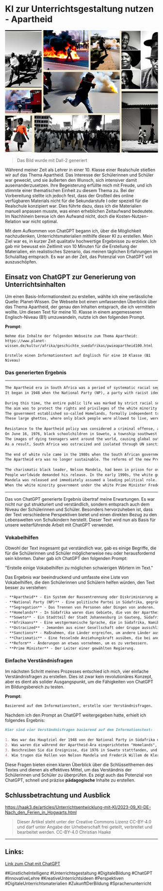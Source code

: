 # KI zur Unterrichtsgestaltung nutzen - Apartheid

![Apartheid](/articles/Unterrichtsentwicklung-mit-KI/AI%20Beispiele%20Apartheid.png)
> Das Bild wurde mit Dall-2 generiert

Während meiner Zeit als Lehrer in einer 10. Klasse einer Realschule stießen wir auf das Thema Apartheid. Das Interesse der Schülerinnen und Schüler war geweckt, und sie äußerten den Wunsch, sich intensiver damit auseinanderzusetzen. Ihre Begeisterung erfüllte mich mit Freude, und ich stimmte einer thematischen Einheit zu diesem Thema zu. Bei der Vorbereitung stellte ich jedoch fest, dass der Großteil des online verfügbaren Materials nicht für die Sekundarstufe I oder speziell für die Realschule konzipiert war. Dies führte dazu, dass ich die Materialien manuell anpassen musste, was einen erheblichen Zeitaufwand bedeutete. Im Nachhinein bereue ich den Aufwand nicht, doch die Kosten-Nutzen-Relation war nicht optimal.

Mit dem Aufkommen von ChatGPT begann ich, über die Möglichkeit nachzudenken, Unterrichtsmaterialien mithilfe dieser KI zu erstellen. Mein Ziel war es, in kurzer Zeit qualitativ hochwertige Ergebnisse zu erzielen. Ich gab mir bewusst ein Zeitlimit von 10 Minuten für die Erstellung der Materialien, ein realistisches Szenario, das meinen täglichen Erfahrungen im Schulalltag entsprach. Es war an der Zeit, das Potenzial von ChatGPT voll auszuschöpfen.

## Einsatz von ChatGPT zur Generierung von Unterrichtsinhalten

Um einen Basis-Informationstext zu erstellen, wählte ich eine verlässliche Quelle: Planet-Wissen. Die Webseite bot einen umfassenden Überblick über das Thema Apartheid, der genau den Inhalten entsprach, die ich vermitteln wollte. Um diesen Text für meine 10. Klasse in einem angemessenen Englisch-Niveau (B1) umzuwandeln, nutzte ich den folgenden Prompt.

**Prompt:**
```
Nehme die Inhalte der folgenden Webseite zum Thema Apartheid:
https://www.planet-wissen.de/kultur/afrika/geschichte_suedafrikas/pwieapartheid100.html

Erstelle einen Informationstext auf Englisch für eine 10 Klasse (B1 Niveau)
```


### Das generierten Ergebnis


---
```markdown
The Apartheid era in South Africa was a period of systematic racial segregation and discrimination. 
It began in 1948 when the National Party (NP), a party with racist ideologies, won the elections and transformed South Africa into a state of racial injustice.

During this time, the entire public life was marked by strict racial segregation, enforced with heavy police violence. 
The aim was to protect the rights and privileges of the white minority while also having cheap black labor available. 
The government established so-called Homelands, formally independent tribal areas for black people, to perfect racial segregation. 
These large ghettos, where only black people were allowed to live, were an attempt by the South African government to completely evade political, economic, and social responsibility.

Resistance to the Apartheid policy was considered a criminal offense, and the South African state took harsh action against any opposition. 
On June 16, 1976, black schoolchildren in Soweto, a township southwest of Johannesburg, peacefully protested against the introduction of Afrikaans instead of English as the language of instruction. The police fired on the children, resulting in a massacre where 600 people died, a quarter of whom were children. 
The images of dying teenagers went around the world, causing global outrage and escalating resistance to Apartheid in South Africa into open civil war. 
As a result, South Africa was ostracized and isolated through UN sanctions, which over the decades favored the white minority's willingness to compromise for general democratic elections.

The end of white rule came in the 1980s when the South African government came under increasing domestic and foreign political pressure. 
The Apartheid era was no longer sustainable. The reforms of the new President Pieter Willem Botha, who had taken over power after the Soweto incidents and ruled until 1989, did not go very far.

The charismatic black leader, Nelson Mandela, had been in prison for over 20 years by the mid-1980s. 
People worldwide demanded his release. In the early 1990s, the white government had to yield to international pressure. 
Mandela was released and immediately assumed a leading political role. 
When the white minority government under the white Prime Minister Frederik Willem de Klerk pushed through a reform program in 1992, the participation of the black majority in the government could no longer be stopped.
```
---

Das von ChatGPT generierte Ergebnis übertraf meine Erwartungen. Es war nicht nur gut strukturiert und verständlich, sondern entsprach auch dem Niveau der Schülerinnen und Schüler. Besonders hervorzuheben ist, dass der Text verschiedene Perspektiven bietet und einen direkten Bezug zu den Lebenswelten von Schulkindern herstellt. Dieser Text wird nun als Basis für unsere weiterführende Arbeit mit ChatGPT verwendet.

### Vokabelhilfen

Obwohl der Text insgesamt gut verständlich war, gab es einige Begriffe, die für die Schülerinnen und Schüler möglicherweise neu oder herausfordernd sein könnten. Daher gab ich ChatGPT den folgenden Prompt:

"Erstelle einige Vokabelhilfen zu möglichen schwierigen Wörtern im Text."

Das Ergebnis war beeindruckend und umfasste eine Liste von Vokabelhilfen, die den Schülerinnen und Schülern helfen würden, den Text besser zu verstehen:

```markdown
- **Apartheid** - Ein System der Rassentrennung oder Diskriminierung aufgrund der Rasse, speziell in Südafrika von 1948 bis 1994.
- **National Party (NP)** - Eine politische Partei in Südafrika, gegründet 1914 und aufgelöst 1997. Ursprünglich eine nationalistische Partei der Afrikaner, die die Interessen der Afrikaner in Südafrika förderte. Sie war von 1948 bis 1994 die Regierungspartei und setzte die Apartheid-Politik um.
- **Segregation** - Das Trennen von Personen oder Dingen von anderen.
- **Homelands** - In Südafrika waren dies Gebiete, die von der Apartheid-Regierung für schwarze Einwohner vorgesehen waren.
- **Soweto** - Ein Stadtteil der Stadt Johannesburg in Gauteng, Südafrika, der im Süden an das Bergbaugürtel der Stadt grenzt.
- **Afrikaans** - Eine westgermanische Sprache, die in Südafrika, Namibia und in geringerem Maße in Botswana und Simbabwe gesprochen wird.
- **Ostracized** - Jemanden aus einer Gesellschaft oder Gruppe ausschließen.
- **Sanctions** - Maßnahmen, die Länder ergreifen, um andere Länder aus politischen Gründen zu bestrafen oder unter Druck zu setzen.
- **Charismatic** - Eine fesselnde Anziehungskraft ausüben, die bei anderen Hingabe weckt.
- **Reform** - Änderungen an etwas vornehmen, um es zu verbessern.
- **Prime Minister** - Der Leiter einer gewählten Regierung.
```

### Einfache Verständnisfragen

Im nächsten Schritt meines Prozesses entschied ich mich, vier einfache Verständnisfragen zu erstellen. Dies ist zwar kein revolutionäres Konzept, aber es dient als solider Ausgangspunkt, um die Fähigkeiten von ChatGPT im Bildungsbereich zu testen.

**Prompt:**

```markdown
Basierend auf dem Informationstext, erstelle vier Verständnisfragen.
```

Nachdem ich den Prompt an ChatGPT weitergegeben hatte, erhielt ich folgendes Ergebnis:

```markdown
Hier sind vier Verständnisfragen basierend auf dem Informationstext:

1. Was war das Hauptziel der 1948 von der National Party in Südafrika umgesetzten Apartheid-Politik?
2. Was waren die während der Apartheid-Ära eingerichteten "Homelands", und welchen Zweck hatten sie?
3. Beschreiben Sie die Ereignisse, die 1976 in Soweto stattfanden, und ihre Auswirkungen auf das Apartheid-Regime.
4. Wie trugen die Rollen von Nelson Mandela und Frederik Willem de Klerk zum Ende der Apartheid in Südafrika bei?
```

Diese Fragen bieten einen klaren Überblick über die Schlüsselthemen des Textes und dienen als effektives Mittel, um das Verständnis der Schülerinnen und Schüler zu überprüfen. Es zeigt auch das Potenzial von ChatGPT, schnell und präzise __pädagogische__ Inhalte zu erstellen.





## Schlussbetrachtung und Ausblick

https://haak3.de/articles/Unterrichtsentwicklung-mit-KI/2023-09_KI-DE-Nach_den_Ferien_in_Hogwarts.html




> Dieser Artikel steht unter der Creative Commons Lizenz CC-BY-4.0 und darf unter Angabe der Urheberschaft frei geteilt, verbreitet und bearbeitet werden.
> CC-BY-4.0 Christian Haake

-----

## Links: 
[Link zum Chat mit ChatGPT](https://chat.openai.com/share/1fa23508-6f79-4274-b13f-5e4b82763efe)


#KünstlicheIntelligenz #Unterrichtsgestaltung #DigitaleBildung #ChatGPT #InnovativeLehre #KreativeUnterrichtsideen #Perspektiven #DigitaleUnterrichtsmaterialien #ZukunftDerBildung #Sprachenunterricht